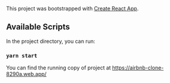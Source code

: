 This project was bootstrapped with [Create React App](https://github.com/facebook/create-react-app).

## Available Scripts

In the project directory, you can run:

### `yarn start`

You can find the running copy of project at
https://airbnb-clone-8290a.web.app/
